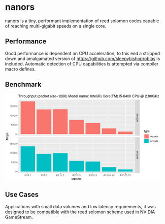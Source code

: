 # nanors

nanors is a tiny, performant implementation of reed solomon codes capable of reaching multi-gigabit speeds on a single core.

## Performance
Good performance is dependent on CPU acceleration, to this end a stripped down and amalgamated version of https://github.com/sleepybishop/oblas is included. Automatic detection of CPU capabilities is attempted via compiler macro defines.

## Benchmark
![](graph.png)

## Use Cases
Applications with small data volumes and low latency requirements, it was designed to be compatible with the reed solomon scheme used in NVIDIA GameStream.
